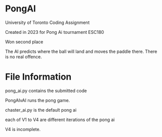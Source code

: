 # PongAI
University of Toronto Coding Assignment

Created in 2023 for Pong Ai tournament ESC180

Won second place

The AI predicts where the ball will land and moves the paddle there.
There is no real offence.


# File Information
pong_ai.py contains the submitted code

PongAIvAI runs the pong game.

chaster_ai.py is the default pong ai

each of V1 to V4 are different iterations of the pong ai

V4 is incomplete.
